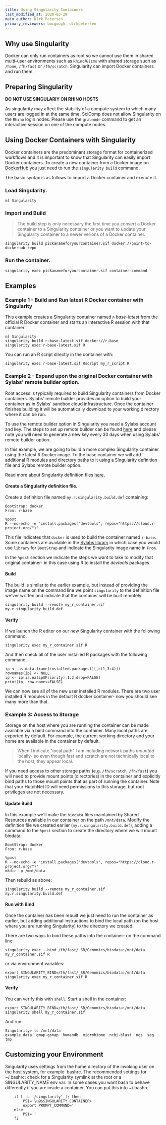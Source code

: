 ```yaml
---
title: Using Singularity Containers
last_modified_at: 2020-03-29
main_author: Dirk Petersen
primary_reviewers: bmcgough, dirkpetersen
---
```


## Why use Singularity

Docker can only run containers as root so we cannot use them in shared multi-user environments such as `Rhino`/`Gizmo` with shared storage such as `/home`, `/fh/fast` or `/fh/scratch`. Singularity can import Docker containers and run them. 

## Preparing Singularity

**DO NOT USE SINGULARIY ON RHINO HOSTS**

As singularity may affect the stability of a compute system to which many users are logged in at the same time, SciComp does not allow Singularity on the `Rhino` login nodes. Please use the `grabnode` command to get an interactive session on one of the compute nodes. 

## Using Docker Containers with Singularity

Docker containers are the predominant storage format for containerized workflows and it is important to know that Singularity can easily import Docker containers. To create a new container from a Docker image on [DockerHub](https://hub.docker.com/) you just need to run the `singularity build` command.

The basic syntax is as follows to import a Docker container and execute it.

### Load Singularity.

```
ml Singularity
```

### Import and Build

> The build step is only necessary the first time you convert a Docker container to a Singularity container or you want to update your Singularity container to a newer verions of a Docker container. 

```
singularity build pickanameforyourcontainer.sif docker://point-to-dockerhub-repo
```

### Run the container.

```
singularity exec pickanameforyourcontainer.sif container-command
```

## Examples

### Example 1 - Build and Run latest R Docker container with Singularity

This example creates a Singularity container named _r-base-latest_ from the official R Docker container and starts an interactive R session with that container

```
ml Singularity
singularity build r-base-latest.sif docker://r-base
singularity exec r-base-latest.sif R
```

You can run an R script directly in the container with:

```
singularity exec r-base-latest.sif Rscript my_r_script.R
```

### Example 2 - Expand upon the original Docker container with Sylabs' remote builder option.

Root access is typically required to build Singularity containers from Docker containers.  Sylabs' remote builder provides an option to build your container as in Sylabs' sandbox cloud infrastructure. Once the container finishes building it will be automatically download to your working directory where it can be run.

To use the remote builder option in Singularity you need a Sylabs account and key. The steps to set up remote builder can be found [here](https://sylabs.io/guides/3.5/user-guide/endpoint.html) and please note you will need to generate a new key every 30 days when using Sylabs' remote builder option.

In this example, we are going to build a more complex Singularity container using the latest R Docker image.  To the base container we will add additional R modules and directory paths to it using a Singularity definition file and Sylabs remote builder option.

Read more about Singularity definition files [here.](https://sylabs.io/guides/3.6/user-guide/definition_files.html) 

#### Create a Singularity definition file.

Create a definition file named `my.r.singularity.build.def` containing:

```
BootStrap: docker
From: r-base

%post
R --no-echo -e 'install.packages("devtools", repos="https://cloud.r-project.org/")'
```

This file indicates that `docker` is used to build the container named `r-base`.  Some containers are available in the [Sylabs library](https://cloud.sylabs.io/library) in which case you would use `library` for `BootStrap` and indicate the Singularity image name in `From`.

In the `%post` section we indicate the steps we want to take to modify that original container- in this case using R to install the _devtools_ packages.

#### Build

The build is similar to the earlier example, but instead of providing the image name on the command line we point `singularity` to the definition file we'ver written and indicate that the container will be built remotely:

```
singularity build --remote my_r_container.sif my.r.singularity.build.def
```

#### Verify

If we launch the R editor on our new Singularity container with the following command.

```
singularity exec my_r_container.sif R
```

And then check all of the user installed R packages with the following command.

```
ip <- as.data.frame(installed.packages()[,c(1,3:4)])
rownames(ip) <- NULL
ip <- ip[is.na(ip$Priority),1:2,drop=FALSE]
print(ip, row.names=FALSE)
```

We can now see all of the new user installed R modules. There are two user installed R modules in the default R docker container- now you should see many more than that.

### Example 3: Access to Storage

Storage on the host where you are running the container can be made available via a bind command into the container.  Many local paths are exported by default.  For example, the current working directory and your home are available in the container by default.

> When I indicate "local path" I am including network paths _mounted_ locally- so even though fast and scratch are not technically local to the host, they appear local.

If you need access to other storage paths (e.g. `/fh/scratch`, `/fh/fast`) you will need to provide mount points (directories) in the container and explicitly bind paths to those mount points that as part of running the container.  Note that your HutchNet ID will need permissions to this storage, but root privileges are not necessary.

#### Update Build

In this example we'll make the `biodata` files maintained by Shared Resources available in our container on the path `/mnt/data`.  Modify the definition file we created earlier (`my.r.singularity.build.def`), adding a command to the `%post` section to create the directory where we will mount biodata:

```
BootStrap: docker
From: r-base

%post
R --no-echo -e 'install.packages("devtools", repos="https://cloud.r-project.org/")'
mkdir -p /mnt/data
```

Then rebuild as above:

```
singularity build --remote my_r_container.sif my.r.singularity.build.def
```

#### Run with Bind

Once the container has been rebuilt we just need to run the container as earlier, but adding additional instructions to bind the local path (on the host where you are running Singularity) to the directory we created.

There are two ways to bind these paths into the container- on the command line:

```
singularity exec --bind /fh/fast/_SR/Genomics/biodata:/mnt/data my_r_container.sif R
```

or via environment variables:

```
export SINGULARITY_BIND=/fh/fast/_SR/Genomics/biodata:/mnt/data
singularity exec my_r_container.sif R
```

#### Verify

You can verify this with `shell`. Start a shell in the container:

```
export SINGULARITY_BIND=/fh/fast/_SR/Genomics/biodata:/mnt/data
singularity shell my_r_container.sif
```

And run:

```
Singularity> ls /mnt/data
example_data  gmap-gsnap  humandb  microbiome  ncbi-blast  ngs	seq  tmp
```

## Customizing your Environment

Singularity uses settings from the home directory of the invoking user on the host system, for example .bashrc. The recommended settings for ~/.bashrc: check for a Singularity symlink at the root or a SINGULARITY_NAME env var. In some cases you want bash to behave differently if you are inside a container. You can put this into ~/.bashrc.

```
    if [ -L '/singularity' ]; then
        PS1='\u@$SINGULARITY_CONTAINER> '
        export PROMPT_COMMAND=''
    else
        PS1=''
    fi
```
